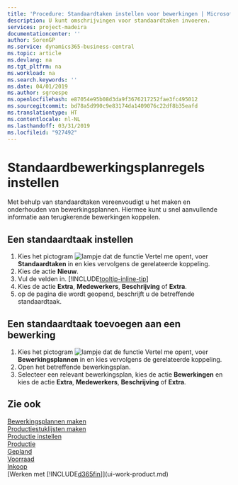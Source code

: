 ```yaml
---
title: 'Procedure: Standaardtaken instellen voor bewerkingen | Microsoft Docs'
description: U kunt omschrijvingen voor standaardtaken invoeren.
services: project-madeira
documentationcenter: ''
author: SorenGP
ms.service: dynamics365-business-central
ms.topic: article
ms.devlang: na
ms.tgt_pltfrm: na
ms.workload: na
ms.search.keywords: ''
ms.date: 04/01/2019
ms.author: sgroespe
ms.openlocfilehash: e87054e95b08d3da9f3676217252fae3fc495012
ms.sourcegitcommit: bd78a5d990c9e83174da1409076c22df8b35eafd
ms.translationtype: HT
ms.contentlocale: nl-NL
ms.lasthandoff: 03/31/2019
ms.locfileid: "927492"
---
```

# <a name="set-up-standard-routing-lines"></a>Standaardbewerkingsplanregels instellen
Met behulp van standaardtaken vereenvoudigt u het maken en onderhouden van bewerkingsplannen. Hiermee kunt u snel aanvullende informatie aan terugkerende bewerkingen koppelen.

## <a name="to-set-up-a-standard-task"></a>Een standaardtaak instellen
1. Kies het pictogram ![lampje dat de functie Vertel me opent](media/ui-search/search_small.png "Vertel me wat u wilt doen"), voer **Standaardtaken** in en kies vervolgens de gerelateerde koppeling.
2. Kies de actie **Nieuw**.
3. Vul de velden in. [!INCLUDE[tooltip-inline-tip](includes/tooltip-inline-tip_md.md)]
4. Kies de actie **Extra**, **Medewerkers**, **Beschrijving** of **Extra**.
5. op de pagina die wordt geopend, beschrijft u de betreffende standaardtaak.

## <a name="to-add-a-standard-task-to-an-operation"></a>Een standaardtaak toevoegen aan een bewerking
1. Kies het pictogram ![lampje dat de functie Vertel me opent](media/ui-search/search_small.png "Vertel me wat u wilt doen"), voer **Bewerkingsplannen** in en kies vervolgens de gerelateerde koppeling.
2. Open het betreffende bewerkingsplan.
3. Selecteer een relevant bewerkingsplan, kies de actie **Bewerkingen** en kies de actie **Extra**, **Medewerkers**, **Beschrijving** of **Extra**.

## <a name="see-also"></a>Zie ook  
[Bewerkingsplannen maken](production-how-to-create-routings.md)  
[Productiestuklijsten maken](production-how-to-create-production-boms.md)     
[Productie instellen](production-configure-production-processes.md)   
[Productie](production-manage-manufacturing.md)    
[Gepland](production-planning.md)   
[Voorraad](inventory-manage-inventory.md)  
[Inkoop](purchasing-manage-purchasing.md)  
[Werken met [!INCLUDE[d365fin](includes/d365fin_md.md)]](ui-work-product.md)  
